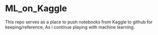 # ML_on_Kaggle

This repo serves as a place to push notebooks from Kaggle to github for keeping/reference, As i continue playing with machine learning. 
